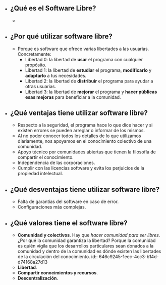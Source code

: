 - ## ¿Qué es el Software Libre?
	-
- ## ¿Por qué utilizar software libre?
	- Porque es software que ofrece varias libertades a las usuarias. Concretamente:
		- Libertad 0: la libertad de **usar** el programa con cualquier propósito.
		- Libertad 1: la libertad de **estudiar** el programa, **modificarlo** y **adaptarlo** a tus necesidades.
		- Libertad 2: la libertad de **distribuir** el programa para ayudar a otras usuarias.
		- Libertad 3: la libertad de **mejorar** el programa y **hacer públicas esas mejoras** para beneficiar a la comunidad.
- ## ¿Qué ventajas tiene utilizar software libre?
	- Respecto a la seguridad, el programa hace lo que dice hacer y si 
	  existen errores se pueden arreglar o informar de los mismos.
	- Al no poder conocer todos los detalles de lo que utilizamos 
	  diariamente, nos apoyamos en el conocimiento colectivo de una comunidad.
	- Apoyo técnico por comunidades abiertas que tienen la filosofía de compartir el conocimiento.
	- Independencia de las corporaciones.
	- Cumplir con las licencias software y evita los perjuicios de la propiedad intelectual.
- ## ¿Qué desventajas tiene utilizar software libre?
	- Falta de garantías del software en caso de error.
	- Configuraciones más complejas.
- ## ¿Qué valores tiene el software libre?
	- **Comunidad y colectivos**. Hay que *hacer comunidad para ser libres*. ¿Por qué la comunidad garantiza la libertad? Porque la comunidad es quién vigila que los desarrollos particulares sean donados a la comunidad y dentro de la comunidad es dónde existen las libertades de la circulación del conocimiento.
	  id:: 646c9245-1eec-4cc3-b14d-d74168a27d13
	- **Libertad**.
	- **Compartir conocimientos y recursos**.
	- **Descentralización**.